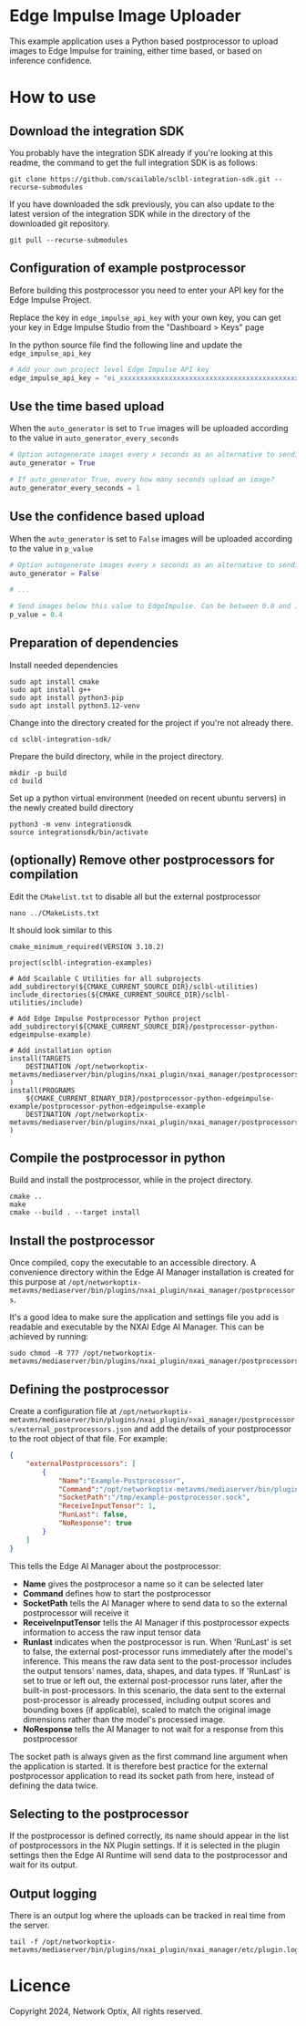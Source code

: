 Edge Impulse Image Uploader
===========================

This example application uses a Python based postprocessor to upload images to Edge Impulse for training, either time based, or based on inference confidence.

# How to use

## Download the integration SDK

You probably have the integration SDK already if you're looking at this readme, the command to get the full integration SDK is as follows:

```shell
git clone https://github.com/scailable/sclbl-integration-sdk.git --recurse-submodules
```

If you have downloaded the sdk previously, you can also update to the latest version of the integration SDK while in the directory of the downloaded git repository.

```shell
git pull --recurse-submodules
```

## Configuration of example postprocessor

Before building this postprocessor you need to enter your API key for the Edge Impulse Project.

Replace the key in `edge_impulse_api_key` with your own key, you can get your key in Edge Impulse Studio from the "Dashboard > Keys" page

In the python source file find the following line and update the `edge_impulse_api_key`

```python
# Add your own project level Edge Impulse API key
edge_impulse_api_key = "ei_xxxxxxxxxxxxxxxxxxxxxxxxxxxxxxxxxxxxxxxxxxxxxxxx"
```

## Use the time based upload

When the `auto_generator` is set to `True` images will be uploaded according to the value in `auto_generator_every_seconds` 

```python
# Option autogenerate images every x seconds as an alternative to sending based on p_value
auto_generator = True

# If auto_generator True, every how many seconds upload an image?
auto_generator_every_seconds = 1
```

## Use the confidence based upload

When the `auto_generator` is set to `False` images will be uploaded according to the value in `p_value`

```python
# Option autogenerate images every x seconds as an alternative to sending based on p_value
auto_generator = False

# ...

# Send images below this value to EdgeImpulse. Can be between 0.0 and 1.0
p_value = 0.4
```

## Preparation of dependencies

Install needed dependencies

```shell
sudo apt install cmake
sudo apt install g++
sudo apt install python3-pip
sudo apt install python3.12-venv
```

Change into the directory created for the project if you're not already there.

```shell
cd sclbl-integration-sdk/
```

Prepare the build directory, while in the project directory.

```shell
mkdir -p build
cd build
```

Set up a python virtual environment (needed on recent ubuntu servers) in the newly created build directory

```shell
python3 -m venv integrationsdk
source integrationsdk/bin/activate
```

## (optionally) Remove other postprocessors for compilation

Edit the `CMakelist.txt` to disable all but the external postprocessor

```shell
nano ../CMakeLists.txt
```

It should look similar to this

```shell
cmake_minimum_required(VERSION 3.10.2)

project(sclbl-integration-examples)

# Add Scailable C Utilities for all subprojects
add_subdirectory(${CMAKE_CURRENT_SOURCE_DIR}/sclbl-utilities)
include_directories(${CMAKE_CURRENT_SOURCE_DIR}/sclbl-utilities/include)

# Add Edge Impulse Postprocessor Python project
add_subdirectory(${CMAKE_CURRENT_SOURCE_DIR}/postprocessor-python-edgeimpulse-example)

# Add installation option
install(TARGETS
    DESTINATION /opt/networkoptix-metavms/mediaserver/bin/plugins/nxai_plugin/nxai_manager/postprocessors/
)
install(PROGRAMS
    ${CMAKE_CURRENT_BINARY_DIR}/postprocessor-python-edgeimpulse-example/postprocessor-python-edgeimpulse-example
    DESTINATION /opt/networkoptix-metavms/mediaserver/bin/plugins/nxai_plugin/nxai_manager/postprocessors/
)
```

## Compile the postprocessor in python

Build and install the postprocessor, while in the project directory.

```shell
cmake ..
make
cmake --build . --target install
```

## Install the postprocessor

Once compiled, copy the executable to an accessible directory. A convenience directory within the Edge AI Manager installation is created for this purpose at `/opt/networkoptix-metavms/mediaserver/bin/plugins/nxai_plugin/nxai_manager/postprocessors`.

It's a good idea to make sure the application and settings file you add is readable and executable by the NXAI Edge AI Manager. This can be achieved by running:

```
sudo chmod -R 777 /opt/networkoptix-metavms/mediaserver/bin/plugins/nxai_plugin/nxai_manager/postprocessors
```

## Defining the postprocessor

Create a configuration file at `/opt/networkoptix-metavms/mediaserver/bin/plugins/nxai_plugin/nxai_manager/postprocessors/external_postprocessors.json` and add the details of your postprocessor to the root object of that file. For example:

``` json
{
    "externalPostprocessors": [
        {
            "Name":"Example-Postprocessor",
            "Command":"/opt/networkoptix-metavms/mediaserver/bin/plugins/nxai_plugin/nxai_manager/postprocessors/postprocessor-python-edgeimpulse-example",
            "SocketPath":"/tmp/example-postprocessor.sock",
            "ReceiveInputTensor": 1,
            "RunLast": false,
            "NoResponse": true
        }
    ]
}
```

This tells the Edge AI Manager about the postprocessor:
- **Name** gives the postprocesor a name so it can be selected later
- **Command** defines how to start the postprocessor
- **SocketPath** tells the AI Manager where to send data to so the external postprocessor will receive it
- **ReceiveInputTensor** tells the AI Manager if this postprocessor expects information to access the raw input tensor data
- **Runlast** indicates when the postprocessor is run. When 'RunLast' is set to false, the external post-processor runs immediately after the model's inference. This means the raw data sent to the post-processor includes the output tensors' names, data, shapes, and data types. If 'RunLast' is set to true or left out, the external post-processor runs later, after the built-in post-processors. In this scenario, the data sent to the external post-processor is already processed, including output scores and bounding boxes (if applicable), scaled to match the original image dimensions rather than the model's processed image.
- **NoResponse** tells the AI Manager to not wait for a response from this postprocessor

The socket path is always given as the first command line argument when the application is started. It is therefore best practice for the external postprocessor application to read its socket path from here, instead of defining the data twice.

## Selecting to the postprocessor

If the postprocessor is defined correctly, its name should appear in the list of postprocessors in the NX Plugin settings. If it is selected in the plugin settings then the Edge AI Runtime will send data to the postprocessor and wait for its output.

## Output logging

There is an output log where the uploads can be tracked in real time from the server.

```shell
tail -f /opt/networkoptix-metavms/mediaserver/bin/plugins/nxai_plugin/nxai_manager/etc/plugin.log
```

# Licence

Copyright 2024, Network Optix, All rights reserved.